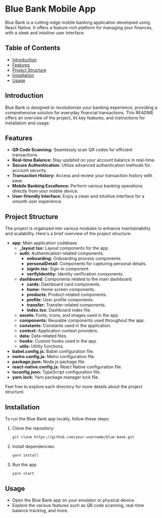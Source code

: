 # Blue Bank Mobile App

Blue Bank is a cutting-edge mobile banking application developed using React Native. It offers a feature-rich platform for managing your finances, with a sleek and intuitive user interface.

## Table of Contents

- [Introduction](#introduction)
- [Features](#features)
- [Project Structure](#project-structure)
- [Installation](#installation)
- [Usage](#usage)

## Introduction

Blue Bank is designed to revolutionize your banking experience, providing a comprehensive solution for everyday financial transactions. This README offers an overview of the project, its key features, and instructions for installation and usage.

## Features

- **QR Code Scanning:** Seamlessly scan QR codes for efficient transactions.
- **Real-time Balance:** Stay updated on your account balance in real-time.
- **Secure Authentication:** Utilize advanced authentication methods for account security.
- **Transaction History:** Access and review your transaction history with ease.
- **Mobile Banking Excellence:** Perform various banking operations directly from your mobile device.
- **User-friendly Interface:** Enjoy a clean and intuitive interface for a smooth user experience.

## Project Structure

The project is organized into various modules to enhance maintainability and scalability. Here's a brief overview of the project structure:

- **app:** Main application codebase.
  - **\_layout.tsx:** Layout components for the app.
  - **auth:** Authentication-related components.
    - **onboarding:** Onboarding process components.
    - **personalDetail:** Components for capturing personal details.
    - **signIn.tsx:** Sign-in component.
    - **verifyIdentity:** Identity verification components.
  - **dashboard:** Components related to the main dashboard.
    - **cards:** Dashboard card components.
    - **home:** Home screen components.
    - **products:** Product-related components.
    - **profile:** User profile components.
    - **transfer:** Transfer-related components.
    - **index.tsx:** Dashboard index file.
  - **assets:** Fonts, icons, and images used in the app.
  - **components:** Reusable components used throughout the app.
  - **constants:** Constants used in the application.
  - **context:** Application context providers.
  - **data:** Data-related files.
  - **hooks:** Custom hooks used in the app.
  - **utils:** Utility functions.
- **babel.config.js:** Babel configuration file.
- **metro.config.js:** Metro configuration file.
- **package.json:** Node.js package file.
- **react-native.config.js:** React Native configuration file.
- **tsconfig.json:** TypeScript configuration file.
- **yarn.lock:** Yarn package manager lock file.

Feel free to explore each directory for more details about the project structure.

## Installation

To run the Blue Bank app locally, follow these steps:

1. Clone the repository:

   ```bash
   git clone https://github.com/your-username/blue-bank.git
   ```

2. Install dependencies:

   ```bash
   yarn install
   ```

3. Run the app

   ```bash
   yarn start
   ```

## Usage

- Open the Blue Bank app on your emulator or physical device.
- Explore the various features such as QR code scanning, real-time balance tracking, and more.
